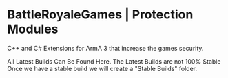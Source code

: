 BattleRoyaleGames | Protection Modules
======================================

C++ and C# Extensions for ArmA 3 that increase the games security.

All Latest Builds Can Be Found Here. The Latest Builds are not 100% Stable
Once we have a stable build we will create a "Stable Builds" folder.